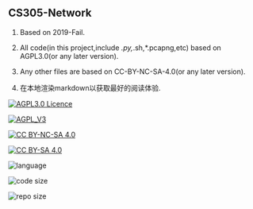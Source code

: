 <!--
 * @Github: https://github.com/Certseeds/CS305_2019F_Remake
 * @Organization: SUSTech
 * @Author: nanoseeds
 * @Date: 2020-06-19 16:28:58
 * @LastEditors: nanoseeds
 * @LastEditTime: 2020-08-08 23:55:26
 * @License: CC-BY-NC-SA_V4_0 or any later version 
 -->

## CS305-Network

1. Based on 2019-Fail.

2. All code(in this project,include *.py,*.sh,*.pcapng,etc) based on AGPL3.0(or any later version).

3. Any other files are based on CC-BY-NC-SA-4.0(or any later version).

4. 在本地渲染markdown以获取最好的阅读体验.

[![AGPL3.0 Licence](https://img.shields.io/badge/License-AGPL_V3-orange)][agpl_3_0]

[![AGPL_V3](https://www.gnu.org/graphics/agplv3-with-text-162x68.png)][agpl_3_0]

[![CC BY-NC-SA 4.0](https://img.shields.io/badge/License-CC%20BY--NC--SA%204.0-orange)][cc_by_nc_sa_4_0]

[![CC BY-SA 4.0][cc_by_nc_sa_4_0_image]][cc_by_nc_sa_4_0]

![language](https://img.shields.io/github/languages/top/Certseeds/CS305_2019F_Remake?color=%23330099)

![code size](https://img.shields.io/github/languages/code-size/Certseeds/CS305_2019F_Remake?color=%230099CC)

![repo size](https://img.shields.io/github/repo-size/Certseeds/CS305_2019F_Remake?color=%23CC9900)

[cc_by_nc_sa_4_0]: https://creativecommons.org/licenses/by-nc-sa/4.0/

[cc_by_nc_sa_4_0_image]: https://licensebuttons.net/l/by-nc-sa/4.0/88x31.png

[agpl_3_0]: https://opensource.org/licenses/AGPL-3.0